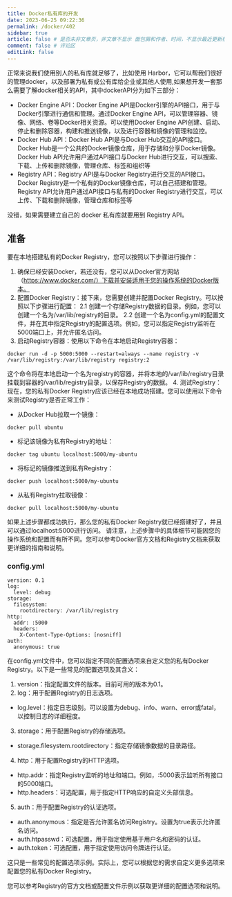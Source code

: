 ```yaml
---
title: Docker私有库的开发
date: 2023-06-25 09:22:36
permalink: /docker/402
sidebar: true
article: false # 是否未非文章页，非文章不显示 面包屑和作者、时间，不显示最近更新栏，不会参与到最近更新文章的数据计算中
comment: false # 评论区
editLink: false
---
```


正常来说我们使用别人的私有库就足够了，比如使用 Harbor，它可以帮我们很好的管理docker，以及部署为私有或公有库给企业或其他人使用,如果想开发一套那么需要了解docker相关的API，其中dockerAPI分为如下三部分：
* Docker Engine API：Docker Engine API是Docker引擎的API接口，用于与Docker引擎进行通信和管理。通过Docker Engine API，可以管理容器、镜像、网络、卷等Docker相关资源。可以使用Docker Engine API创建、启动、停止和删除容器，构建和推送镜像，以及进行容器和镜像的管理和监控。
* Docker Hub API：Docker Hub API是与Docker Hub交互的API接口。Docker Hub是一个公共的Docker镜像仓库，用于存储和分享Docker镜像。Docker Hub API允许用户通过API接口与Docker Hub进行交互，可以搜索、下载、上传和删除镜像，管理仓库、标签和组织等
* Registry API：Registry API是与Docker Registry进行交互的API接口。Docker Registry是一个私有的Docker镜像仓库，可以自己搭建和管理。Registry API允许用户通过API接口与私有的Docker Registry进行交互，可以上传、下载和删除镜像，管理仓库和标签等

没错，如果需要建立自己的 docker 私有库就要用到 Registry API。

## 准备
要在本地搭建私有的Docker Registry，您可以按照以下步骤进行操作：

1. 确保已经安装Docker，若还没有，您可以从Docker官方网站（https://www.docker.com/）下载并安装适用于您的操作系统的Docker版本。
2. 配置Docker Registry：接下来，您需要创建并配置Docker Registry。可以按照以下步骤进行配置：
  2.1 创建一个存储Registry数据的目录。例如，您可以创建一个名为/var/lib/registry的目录。
  2.2 创建一个名为config.yml的配置文件，并在其中指定Registry的配置选项。例如，您可以指定Registry监听在5000端口上，并允许匿名访问。
3. 启动Registry容器：使用以下命令在本地启动Registry容器：
```
docker run -d -p 5000:5000 --restart=always --name registry -v /var/lib/registry:/var/lib/registry registry:2
```
这个命令将在本地启动一个名为registry的容器，并将本地的/var/lib/registry目录挂载到容器的/var/lib/registry目录，以保存Registry的数据。
4. 测试Registry：现在，您的私有Docker Registry应该已经在本地成功搭建。您可以使用以下命令来测试Registry是否正常工作：
* 从Docker Hub拉取一个镜像：
```
docker pull ubuntu
```
* 标记该镜像为私有Registry的地址：
```
docker tag ubuntu localhost:5000/my-ubuntu
```
* 将标记的镜像推送到私有Registry：
```
docker push localhost:5000/my-ubuntu
```
* 从私有Registry拉取镜像：
```
docker pull localhost:5000/my-ubuntu
```
如果上述步骤都成功执行，那么您的私有Docker Registry就已经搭建好了，并且可以通过localhost:5000进行访问。
请注意，上述步骤中的具体细节可能因您的操作系统和配置而有所不同。您可以参考Docker官方文档和Registry文档来获取更详细的指南和说明。

### config.yml
```
version: 0.1
log:
  level: debug
storage:
  filesystem:
    rootdirectory: /var/lib/registry
http:
  addr: :5000
  headers:
    X-Content-Type-Options: [nosniff]
auth:
  anonymous: true
```
在config.yml文件中，您可以指定不同的配置选项来自定义您的私有Docker Registry。以下是一些常见的配置选项及其含义：
1. version：指定配置文件的版本。目前可用的版本为0.1。
2. log：用于配置Registry的日志选项。
* log.level：指定日志级别。可以设置为debug、info、warn、error或fatal，以控制日志的详细程度。 
3. storage：用于配置Registry的存储选项。
* storage.filesystem.rootdirectory：指定存储镜像数据的目录路径。
4. http：用于配置Registry的HTTP选项。
* http.addr：指定Registry监听的地址和端口。例如，:5000表示监听所有接口的5000端口。
* http.headers：可选配置，用于指定HTTP响应的自定义头部信息。
5. auth：用于配置Registry的认证选项。
* auth.anonymous：指定是否允许匿名访问Registry。设置为true表示允许匿名访问。
* auth.htpasswd：可选配置，用于指定使用基于用户名和密码的认证。
* auth.token：可选配置，用于指定使用访问令牌进行认证。

这只是一些常见的配置选项示例。实际上，您可以根据您的需求自定义更多选项来配置您的私有Docker Registry。

您可以参考Registry的官方文档或配置文件示例以获取更详细的配置选项和说明。